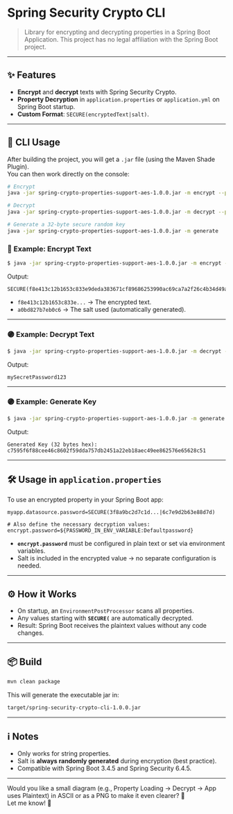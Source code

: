 # Spring Security Crypto CLI

> Library for encrypting and decrypting properties in a Spring Boot Application. This project has no legal affiliation with the Spring Boot project.

---

## ✨ Features

- **Encrypt** and **decrypt** texts with Spring Security Crypto.
- **Property Decryption** in `application.properties` or `application.yml` on Spring Boot startup.
- **Custom Format**: `SECURE(encryptedText|salt)`.

---

## 🚀 CLI Usage

After building the project, you will get a `.jar` file (using the Maven Shade Plugin).  
You can then work directly on the console:

```bash
# Encrypt
java -jar spring-crypto-properties-support-aes-1.0.0.jar -m encrypt --password <password> --input <plainText>

# Decrypt
java -jar spring-crypto-properties-support-aes-1.0.0.jar -m decrypt --password <password> --input <SECURE(ciphertext|salt)>

# Generate a 32-byte secure random key
java -jar spring-crypto-properties-support-aes-1.0.0.jar -m generate
```

### 🔵 Example: Encrypt Text

```bash
$ java -jar spring-crypto-properties-support-aes-1.0.0.jar -m encrypt --input "mySecretPassword123" --password "c7595f6f88cee46c8602f59dda757db2451a22eb18aec49ee862576e65628c51"
```

Output:

```text
SECURE(f8e413c12b1653c833e9deda383671cf89686253990ac69ca7a2f26c4b34d49a44f8d61912a306497b0bbc97c7156226eeda9f|a0bd827b7eb0c6318fdcaaed195a594ebed69dcb2b81d6a908a22023ded4b4b1)
```

- `f8e413c12b1653c833e...` → The encrypted text.
- `a0bd827b7eb0c6` → The salt used (automatically generated).

---

### 🟣 Example: Decrypt Text

```bash
$ java -jar spring-crypto-properties-support-aes-1.0.0.jar -m decrypt --input "SECURE(f8e413c12b1653c833e9deda383671cf89686253990ac69ca7a2f26c4b34d49a44f8d61912a306497b0bbc97c7156226eeda9f|a0bd827b7eb0c6318fdcaaed195a594ebed69dcb2b81d6a908a22023ded4b4b1)" --password "c7595f6f88cee46c8602f59dda757db2451a22eb18aec49ee862576e65628c51"
```

Output:

```text
mySecretPassword123
```

---

### 🟣 Example: Generate Key

```bash
$ java -jar spring-crypto-properties-support-aes-1.0.0.jar -m generate
```

Output:

```text
Generated Key (32 bytes hex): c7595f6f88cee46c8602f59dda757db2451a22eb18aec49ee862576e65628c51
```

---

## 🛠 Usage in `application.properties`

To use an encrypted property in your Spring Boot app:

```properties
myapp.datasource.password=SECURE(3f8a9bc2d7c1d...|6c7e9d2b63e88d7d)

# Also define the necessary decryption values:
encrypt.password=${PASSWORD_IN_ENV_VARIABLE:Defaultpassword}
```

- **`encrypt.password`** must be configured in plain text or set via environment variables.
- Salt is included in the encrypted value → no separate configuration is needed.

---

## ⚙️ How it Works

- On startup, an `EnvironmentPostProcessor` scans all properties.
- Any values starting with **`SECURE(`** are automatically decrypted.
- Result: Spring Boot receives the plaintext values without any code changes.

---

## 📦 Build

```bash
mvn clean package
```

This will generate the executable jar in:

```bash
target/spring-security-crypto-cli-1.0.0.jar
```

---

## ℹ️ Notes

- Only works for string properties.
- Salt is **always randomly generated** during encryption (best practice).
- Compatible with Spring Boot 3.4.5 and Spring Security 6.4.5.

---

Would you like a small diagram (e.g., Property Loading → Decrypt → App uses Plaintext) in ASCII or as a PNG to make it even clearer? 🎨  
Let me know! 🚀
